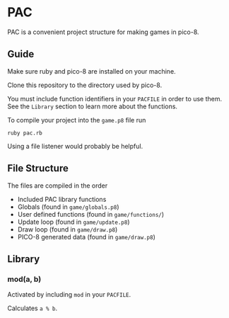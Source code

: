 # PAC 

PAC is a convenient project structure for making games in pico-8.

## Guide

Make sure ruby and pico-8 are installed on your machine.

Clone this repository to the directory used by pico-8.

You must include function identifiers in your `PACFILE` in order to use them. See the `Library` section to learn more about the functions.

To compile your project into the `game.p8` file run

    ruby pac.rb

Using a file listener would probably be helpful.

## File Structure

The files are compiled in the order

  - Included PAC library functions
  - Globals (found in `game/globals.p8`)
  - User defined functions (found in `game/functions/`)
  - Update loop (found in `game/update.p8`)
  - Draw loop (found in `game/draw.p8`)
  - PICO-8 generated data (found in `game/draw.p8`)

## Library

### mod(a, b)

Activated by including `mod` in your `PACFILE`.

Calculates `a % b`.
